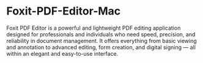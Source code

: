 # Foxit-PDF-Editor-Mac
Foxit PDF Editor is a powerful and lightweight PDF editing application designed for professionals and individuals who need speed, precision, and reliability in document management. It offers everything from basic viewing and annotation to advanced editing, form creation, and digital signing — all within an elegant and easy-to-use interface.
